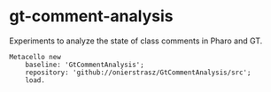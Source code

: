 # gt-comment-analysis
Experiments to analyze the state of class comments in Pharo and GT.

```
Metacello new
	baseline: 'GtCommentAnalysis';
	repository: 'github://onierstrasz/GtCommentAnalysis/src';
	load.
```
